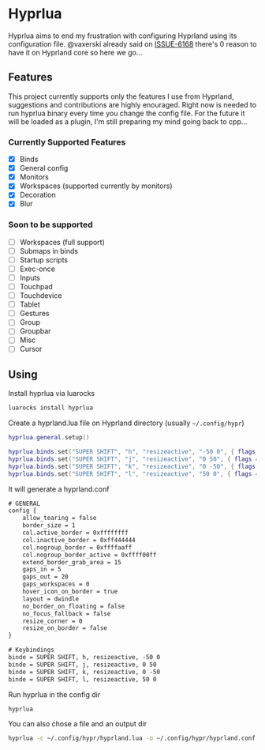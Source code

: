 # Hyprlua

Hyprlua aims to end my frustration with configuring Hyprland using its configuration file.
@vaxerski already said on [ISSUE-6168](https://github.com/hyprwm/Hyprland/issues/6186) there's 0 reason to have it on Hyprland core so here we go...


## Features

This project currently supports only the features I use from Hyprland, suggestions and contributions are highly enouraged.
Right now is needed to run hyprlua binary every time you change the config file.
For the future it will be loaded as a plugin, I'm still preparing my mind going back to cpp...

### Currently Supported Features
- [x] Binds
- [x] General config
- [x] Monitors
- [x] Workspaces (supported currently by monitors)
- [x] Decoration
- [x] Blur

### Soon to be supported
- [ ] Workspaces (full support)
- [ ] Submaps in binds
- [ ] Startup scripts
- [ ] Exec-once
- [ ] Inputs
- [ ] Touchpad
- [ ] Touchdevice
- [ ] Tablet
- [ ] Gestures
- [ ] Group
- [ ] Groupbar
- [ ] Misc
- [ ] Cursor

## Using

Install hyprlua via luarocks

```bash
luarocks install hyprlua
```

Create a hyprland.lua file on Hyprland directory (usually `~/.config/hypr`)

```lua
hyprlua.general.setup()

hyprlua.binds.set("SUPER SHIFT", "h", "resizeactive", "-50 0", { flags = "e" })
hyprlua.binds.set("SUPER SHIFT", "j", "resizeactive", "0 50", { flags = "e" })
hyprlua.binds.set("SUPER SHIFT", "k", "resizeactive", "0 -50", { flags = "e" })
hyprlua.binds.set("SUPER SHIFT", "l", "resizeactive", "50 0", { flags = "e" })
```

It will generate a hyprland.conf

```txt
# GENERAL
config {
    allow_tearing = false
    border_size = 1
    col.active_border = 0xffffffff
    col.inactive_border = 0xff444444
    col.nogroup_border = 0xffffaaff
    col.nogroup_border_active = 0xffff00ff
    extend_border_grab_area = 15
    gaps_in = 5
    gaps_out = 20
    gaps_workspaces = 0
    hover_icon_on_border = true
    layout = dwindle
    no_border_on_floating = false
    no_focus_fallback = false
    resize_corner = 0
    resize_on_border = false
}

# Keybindings
binde = SUPER SHIFT, h, resizeactive, -50 0
binde = SUPER SHIFT, j, resizeactive, 0 50
binde = SUPER SHIFT, k, resizeactive, 0 -50
binde = SUPER SHIFT, l, resizeactive, 50 0
```

Run hyprlua in the config dir

```bash
hyprlua
```

You can also chose a file and an output dir

```bash
hyprlua -c ~/.config/hypr/hyprland.lua -o ~/.config/hypr/hyprland.conf
```
